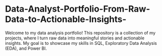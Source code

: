 # Data-Analyst-Portfolio-From-Raw-Data-to-Actionable-Insights-
Welcome to my data analysis portfolio! This repository is a collection of my projects, where I turn raw data into meaningful stories and actionable insights. My goal is to showcase my skills in SQL, Exploratory Data Analysis (EDA), and Power BI.
